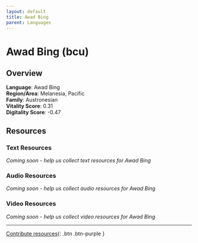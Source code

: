 ```yaml
---
layout: default
title: Awad Bing
parent: Languages
---
```


# Awad Bing (bcu)

## Overview

**Language**: Awad Bing  
**Region/Area**: Melanesia, Pacific  
**Family**: Austronesian  
**Vitality Score**: 0.31  
**Digitality Score**: -0.47  

## Resources

### Text Resources
*Coming soon - help us collect text resources for Awad Bing*

### Audio Resources
*Coming soon - help us collect audio resources for Awad Bing*

### Video Resources
*Coming soon - help us collect video resources for Awad Bing*

---

[Contribute resources](https://fairtrain.github.io/){: .btn .btn-purple }

